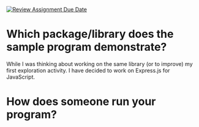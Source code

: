 [![Review Assignment Due Date](https://classroom.github.com/assets/deadline-readme-button-24ddc0f5d75046c5622901739e7c5dd533143b0c8e959d652212380cedb1ea36.svg)](https://classroom.github.com/a/kCrKdl4V)
# Which package/library does the sample program demonstrate?
While I was thinking about working on the same library (or to improve) my first exploration activity. I have decided to work on Express.js for JavaScript.

# How does someone run your program?